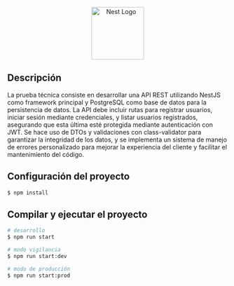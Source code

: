 <p align="center">
  <a href="http://nestjs.com/" target="blank"><img src="https://nestjs.com/img/logo-small.svg" width="120" alt="Nest Logo" /></a>
</p>

[circleci-image]: https://img.shields.io/circleci/build/github/nestjs/nest/master?token=abc123def456
[circleci-url]: https://circleci.com/gh/nestjs/nest

## Descripción

La prueba técnica consiste en desarrollar una API REST utilizando NestJS como framework principal y PostgreSQL como base de datos para la persistencia de datos. La API debe incluir rutas para registrar usuarios, iniciar sesión mediante credenciales, y listar usuarios registrados, asegurando que esta última esté protegida mediante autenticación con JWT. Se hace uso de DTOs y validaciones con class-validator para garantizar la integridad de los datos, y se implementa un sistema de manejo de errores personalizado para mejorar la experiencia del cliente y facilitar el mantenimiento del código.

## Configuración del proyecto

```bash
$ npm install
```

## Compilar y ejecutar el proyecto

```bash
# desarrollo
$ npm run start

# modo vigilancia
$ npm run start:dev

# modo de producción
$ npm run start:prod
```
